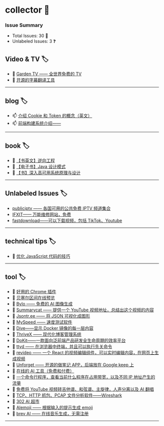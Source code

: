 # collector 📖
### Issue Summary
- Total Issues: 30 📝
- Unlabeled Issues: 3 ❓

## Video & TV 🏷️
- 👯 [Garden TV ——  全世界免费的 TV](https://github.com/dengaye/collector/issues/39)
- 👯 [开源的字幕翻译工具](https://github.com/dengaye/collector/issues/38)

---

## blog 🏷️
- 📫 [介绍 Cookie 和 Token 的概念（英文）](https://github.com/dengaye/collector/issues/15)
- 📫 [前端构建系统介绍——](https://github.com/dengaye/collector/issues/13)

---

## book 🏷️
- 👯 [【书英文】逆向工程](https://github.com/dengaye/collector/issues/37)
- 👯 [【电子书】Java 设计模式](https://github.com/dengaye/collector/issues/36)
- 👯 [【书】深入高可用系统原理与设计](https://github.com/dengaye/collector/issues/31)

---

## Unlabeled Issues 🏷️
-  [publiciptv —— 各国可用的公共免费 IPTV 频道集合](https://github.com/dengaye/collector/issues/35)
-  [IFXIT—— 万能维修网站，免费](https://github.com/dengaye/collector/issues/34)
-  [fastdownload——可以下载视频，包括 TikTok、Youtube](https://github.com/dengaye/collector/issues/10)

---

## technical tips 🏷️
- 🍁 [优化 JavaScript 代码的技巧 ](https://github.com/dengaye/collector/issues/23)

---

## tool 🏷️
- 🌱 [好用的 Chrome 插件](https://github.com/dengaye/collector/issues/33)
- 🌱 [贝塞尔区间在线预览](https://github.com/dengaye/collector/issues/32)
- 🌱 [Bylo —— 免费的 AI 图像生成](https://github.com/dengaye/collector/issues/30)
- 🌱 [Summarycat —— 提供一个 YouTube 视频地址，总结出这个视频的内容](https://github.com/dengaye/collector/issues/29)
- 🌱 [Jsontr.ee —— 将 JSON 可视化成图形](https://github.com/dengaye/collector/issues/28)
- 🌱 [MySpeed —— 速度测试软件](https://github.com/dengaye/collector/issues/27)
- 🌱 [Dive——显示 Docker 镜像的每一层内容](https://github.com/dengaye/collector/issues/26)
- 🌱 [ThriveX —— 现代化博客管理系统](https://github.com/dengaye/collector/issues/25)
- 🌱 [DoKit——一款面向泛前端产品研发全生命周期的效率平台](https://github.com/dengaye/collector/issues/24)
- 🌱 [ttyd —— 在浏览器中终端，并且可以执行先关命令](https://github.com/dengaye/collector/issues/22)
- 🌱 [revideo —— 一个 React 的视频编辑组件，可以实时编辑内容，在网页上生成视频](https://github.com/dengaye/collector/issues/21)
- 🌱 [Unforget —— 开源的做笔记 APP，后端放在 Google keep 上](https://github.com/dengaye/collector/issues/20)
- 🌱 [在线的 AI 工具（免费和付费）](https://github.com/dengaye/collector/issues/19)
- 🌱 [一个命令行程序，查看当前什么程序在占用带宽，以及不同 IP 地址产生的流量](https://github.com/dengaye/collector/issues/18)
- 🌱 [免费将 YouTube 视频转吉他谱、和弦谱、主旋律，人声分离以及 AI 翻唱](https://github.com/dengaye/collector/issues/17)
- 🌱 [TCP、HTTP 抓包、PCAP 文件分析软件——Wireshark](https://github.com/dengaye/collector/issues/16)
- 🌱 [302 AI 超市](https://github.com/dengaye/collector/issues/14)
- 🌱 [AIemoji —— 根据输入的提示生成 emoji](https://github.com/dengaye/collector/issues/12)
- 🌱 [brev AI —— 在线音乐生成，无需注册](https://github.com/dengaye/collector/issues/11)

---

